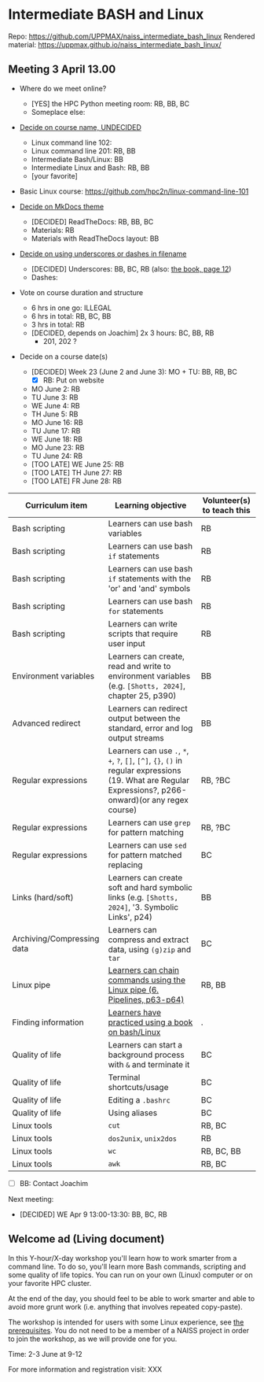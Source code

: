 # Intermediate BASH and Linux

Repo: https://github.com/UPPMAX/naiss_intermediate_bash_linux
Rendered material: https://uppmax.github.io/naiss_intermediate_bash_linux/

## Meeting 3 April 13.00

- Where do we meet online?
    - [YES] the HPC Python meeting room: RB, BB, BC
    - Someplace else:
- [Decide on course name, UNDECIDED](https://github.com/UPPMAX/naiss_intermediate_bash_linux/issues/9)
    - Linux command line 102: 
    - Linux command line 201: RB, BB
    - Intermediate Bash/Linux: BB
    - Intermediate Linux and Bash: RB, BB
    - [your favorite]
- Basic Linux course: https://github.com/hpc2n/linux-command-line-101
- [Decide on MkDocs theme](https://github.com/UPPMAX/naiss_intermediate_bash_linux/issues/10)
    - [DECIDED] ReadTheDocs: RB, BB, BC
    - Materials: RB
    - Materials with ReadTheDocs layout: BB
- [Decide on using underscores or dashes in filename](https://github.com/UPPMAX/naiss_intermediate_bash_linux/issues/12)
    - [DECIDED] Underscores: BB, BC, RB (also: [the book, page 12](https://github.com/UPPMAX/naiss_intermediate_bash_linux/blob/main/docs/books/the_linux_command_line.pdf))
    - Dashes:

- Vote on course duration and structure
    - 6 hrs in one go: ILLEGAL
    - 6 hrs in total: RB, BC, BB
    - 3 hrs in total: RB
    - [DECIDED, depends on Joachim] 2x 3 hours: BC, BB, RB
        - 201, 202 ?

- Decide on a course date(s)
    - [DECIDED] Week 23 (June 2 and June 3): MO + TU: BB, RB, BC
        - [x] RB: Put on website
    - MO June 2: RB
    - TU June 3: RB
    - WE June 4: RB
    - TH June 5: RB
    - MO June 16: RB
    - TU June 17: RB
    - WE June 18: RB
    - MO June 23: RB
    - TU June 24: RB
    - [TOO LATE] WE June 25: RB
    - [TOO LATE] TH June 27: RB
    - [TOO LATE] FR June 28: RB

Curriculum item                                                                |Learning objective                                                                                                                                          |Volunteer(s) to teach this
-------------------------------------------------------------------------------|------------------------------------------------------------------------------------------------------------------------------------------------------------|--------------------------
Bash scripting                                                                 |Learners can use bash variables                                                                                                                             |RB
Bash scripting                                                                 |Learners can use bash `if` statements                                                                                                                       |RB
Bash scripting                                                                 |Learners can use bash `if` statements with the 'or' and 'and' symbols                                                                                       |RB
Bash scripting                                                                 |Learners can use bash `for` statements                                                                                                                      |RB
Bash scripting                                                                 |Learners can write scripts that require user input                                                                                                          |RB
Environment variables                                                          |Learners can create, read and write to environment variables (e.g. `[Shotts, 2024]`, chapter 25, p390)                                                      |BB
Advanced redirect                                                              |Learners can redirect output between the standard, error and log output streams                                                                             |BB
Regular expressions                                                            |Learners can use `.`, `*`, `+`, `?`, `[]`, `[^]`, `{}`, `()` in regular expressions (19. What are Regular Expressions?, p266-onward)(or any regex course)   |RB, ?BC
Regular expressions                                                            |Learners can use `grep` for pattern matching                                                                                                                |RB, ?BC
Regular expressions                                                            |Learners can use `sed` for pattern matched replacing                                                                                                        |BC
Links (hard/soft)                                                              |Learners can create soft and hard symbolic links (e.g. `[Shotts, 2024]`, '3. Symbolic Links', p24)                                                          |BB
Archiving/Compressing data                                                     |Learners can compress and extract data, using `(g)zip` and `tar`                                                                                            |BC
Linux pipe                                                                     |[Learners can chain commands using the Linux pipe (6. Pipelines, p63-p64)](https://github.com/UPPMAX/naiss_intermediate_bash_linux/issues/6)                |RB, BB
Finding information                                                            |[Learners have practiced using a book on bash/Linux](https://github.com/UPPMAX/naiss_intermediate_bash_linux/issues/7)                                      |.
Quality of life                                                                |Learners can start a background process with `&` and terminate it                                                                                           |BC
Quality of life                                                                |Terminal shortcuts/usage                                                                                                                                    |BC
Quality of life                                                                |Editing a `.bashrc`                                                                                                                                         |BC
Quality of life                                                                |Using aliases                                                                                                                                               |BC
Linux tools                                                                    |`cut`                                                                                                                                                       |RB, BC
Linux tools                                                                    |`dos2unix`, `unix2dos`                                                                                                                                      |RB
Linux tools                                                                    |`wc`                                                                                                                                                        |RB, BC, BB
Linux tools                                                                    |`awk`                                                                                                                                                        |RB, BC

- [ ] BB: Contact Joachim

Next meeting:
- [DECIDED] WE Apr 9 13:00-13:30: BB, BC, RB

## Welcome ad (Living document)

In this Y-hour/X-day workshop you'll learn how to work smarter from a command line. To do so, you'll learn more Bash commands, scripting and some quality of life topics. You can run on your own (Linux) computer or on your favorite HPC cluster.

At the end of the day, you should feel to be able to work smarter and able to avoid more grunt work (i.e. anything that involves repeated copy-paste).

The workshop is intended for users with some Linux experience, see [the prerequisites](https://uppmax.github.io/naiss_intermediate_bash_linux/prerequisites/). You do not need to be a member of a NAISS project in order to join the workshop, as we will provide one for you.

Time: 2-3 June at 9-12

For more information and registration visit: XXX
